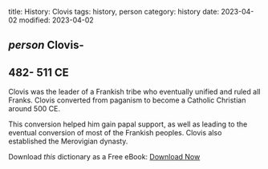 title: History: Clovis
tags: history, person
category: history
date: 2023-04-02
modified: 2023-04-02

## _person_  Clovis-
  482-
511 CE
-
Clovis was the leader of a Frankish
tribe who eventually unified and ruled all Franks.  Clovis converted
from paganism to become a Catholic Christian around    500 CE.

This conversion helped him gain papal support, as well as leading to
the eventual conversion of most of the Frankish peoples.  Clovis also
established the Merovigian dynasty.


Download *this* dictionary as a Free eBook: [Download Now]({static}static/CairnsHistoryDictionary.pdf)

